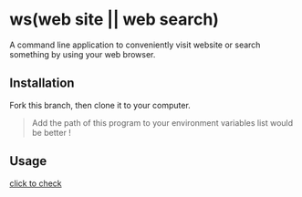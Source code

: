 # ws(web site || web search)
A command line application to conveniently visit website or search something by using your web browser.


## Installation
Fork this branch, then clone it to your computer.

> Add the path of this program to your environment variables list would be better !

## Usage
[click to check](master)